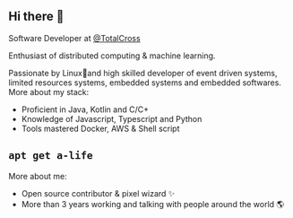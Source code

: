 ## Hi there 👋

Software Developer at [@TotalCross](https://github.com/totalcross)

Enthusiast of distributed computing & machine learning.

Passionate by Linux🐧and high skilled developer of event driven systems, limited resources systems, embedded systems and embedded softwares. More about my stack:
- Proficient in Java, Kotlin and C/C+
- Knowledge of Javascript, Typescript and Python
- Tools mastered Docker, AWS & Shell script

## `apt get a-life`
More about me:
- Open source contributor & pixel wizard ✨
- More than 3 years working and talking with people around the world 🌎

